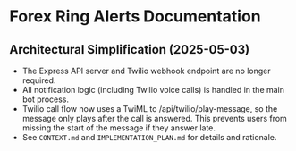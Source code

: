 # Forex Ring Alerts Documentation

## Architectural Simplification (2025-05-03)
- The Express API server and Twilio webhook endpoint are no longer required.
- All notification logic (including Twilio voice calls) is handled in the main bot process.
- Twilio call flow now uses a TwiML <Redirect> to /api/twilio/play-message, so the message only plays after the call is answered. This prevents users from missing the start of the message if they answer late.
- See `CONTEXT.md` and `IMPLEMENTATION_PLAN.md` for details and rationale.
